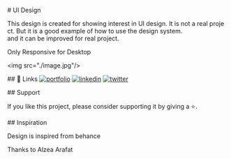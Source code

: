 # UI Design  
  
 This design is created for showing interest in UI design. It is not a real project. 
 But it is a good example of how to use the design system. 
 and it can be improved for real project. 
  
Only Responsive for Desktop
  
 <img src="./image.jpg"/> 
  
 ## 🔗 Links 
 [![portfolio](https://img.shields.io/badge/my_portfolio-000?style=for-the-badge&logo=ko-fi&logoColor=white)](https://github.com/yashkolte) 
 [![linkedin](https://img.shields.io/badge/linkedin-0A66C2?style=for-the-badge&logo=linkedin&logoColor=white)](https://www.linkedin.com/in/yashkolte) 
 [![twitter](https://img.shields.io/badge/twitter-1DA1F2?style=for-the-badge&logo=twitter&logoColor=white)](https://twitter.com/yashkolte20) 
  
  
 ## Support 
  
 If you like this project, please consider supporting it by giving a ⭐️.
  
 ## Inspiration  
  
 Design is inspired from behance 
  
 Thanks to Alzea Arafat
